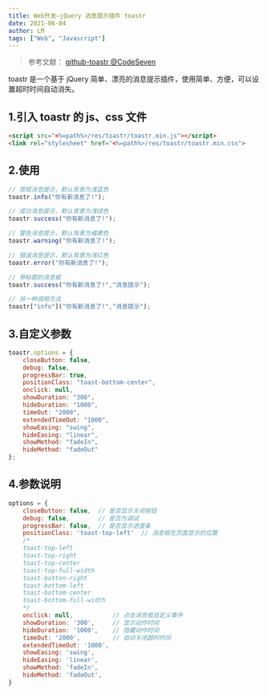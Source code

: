 ```yaml
---
title: Web开发—jQuery 消息提示插件 toastr
date: 2021-06-04
author: LM
tags: ["Web", "Javascript"]
---
```


> 参考文献： [ github-toastr @CodeSeven ](https://github.com/CodeSeven/toastr)

toastr 是一个基于 jQuery 简单、漂亮的消息提示插件，使用简单、方便，可以设置超时时间自动消失。

## 1.引入 toastr 的 js、css 文件

```html
<script src="<%=path%>/res/toastr/toastr.min.js"></script>
<link rel="stylesheet" href="<%=path%>/res/toastr/toastr.min.css">
```

## 2.使用

```javascript
// 常规消息提示，默认背景为浅蓝色  
toastr.info("你有新消息了!");  

// 成功消息提示，默认背景为浅绿色 
toastr.success("你有新消息了!");  

// 警告消息提示，默认背景为橘黄色 
toastr.warning("你有新消息了!");  

// 错误消息提示，默认背景为浅红色 
toastr.error("你有新消息了!");  

// 带标题的消息框
toastr.success("你有新消息了!","消息提示");  

// 另一种调用方法
toastr["info"]("你有新消息了!","消息提示");
```

## 3.自定义参数

```javascript
toastr.options = {  
    closeButton: false,  
    debug: false,  
    progressBar: true,  
    positionClass: "toast-bottom-center",  
    onclick: null,  
    showDuration: "300",  
    hideDuration: "1000",  
    timeOut: "2000",  
    extendedTimeOut: "1000",  
    showEasing: "swing",  
    hideEasing: "linear",  
    showMethod: "fadeIn",  
    hideMethod: "fadeOut"  
};  
```

##  4.参数说明

```javascript
options = {
    closeButton: false,  // 是否显示关闭按钮
    debug: false,        // 是否为调试
    progressBar: false,  // 是否显示进度条
    positionClass: 'toast-top-left'  // 消息框在页面显示的位置
    /*
    toast-top-left
    toast-top-right 
    toast-top-center 
    toast-top-full-width
    toast-botton-right  
    toast-bottom-left
    toast-bottom-center
    toast-bottom-full-width
    */
    onclick: null,           // 点击消息框自定义事件
    showDuration: '300',     // 显示动作时间
    hideDuration: '1000',    // 隐藏动作时间
    timeOut: '2000',         // 自动关闭超时时间
    extendedTimeOut: '1000',
    showEasing: 'swing',
    hideEasing: 'linear',
    showMethod: 'fadeIn',
    hideMethod: 'fadeOut',
}
```
